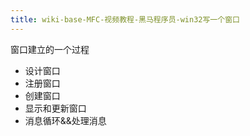 ```yaml
---
title: wiki-base-MFC-视频教程-黑马程序员-win32写一个窗口
---
```



窗口建立的一个过程

- 设计窗口
- 注册窗口
- 创建窗口
- 显示和更新窗口
- 消息循环&&处理消息



